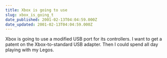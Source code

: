 ```yaml
---
title: Xbox is going to use
slug: xbox_is_going_t
date_published: 2001-02-13T04:04:59.000Z
date_updated: 2001-02-13T04:04:59.000Z
---
```


Xbox is going to use a modified USB port for its controllers. I want to get a patent on the Xbox-to-standard USB adapter. Then I could spend all day playing with my Legos.
